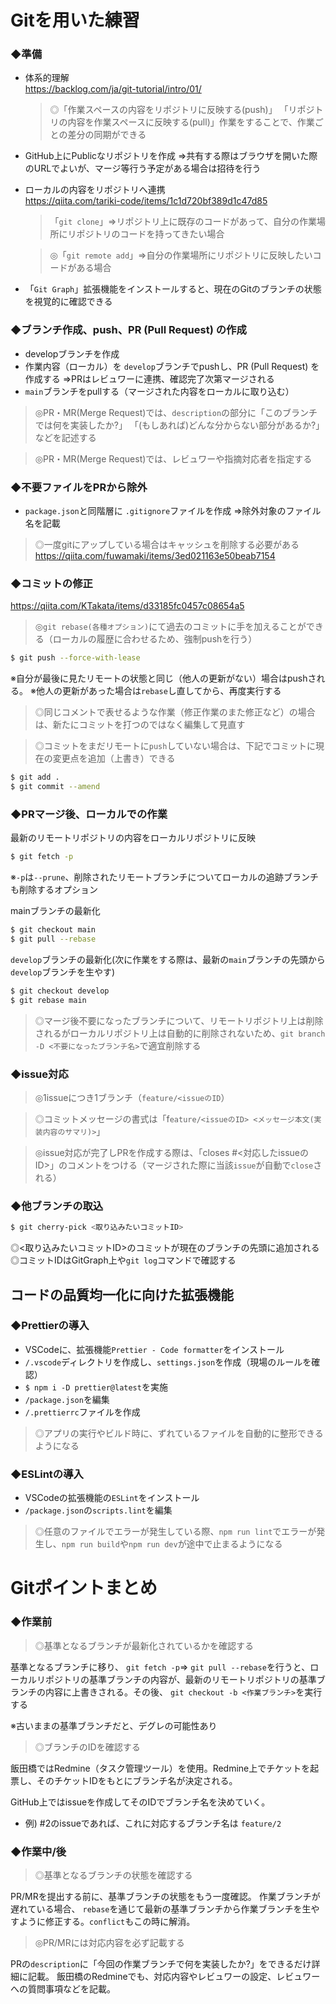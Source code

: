 # Gitを用いた練習

### ◆準備

- 体系的理解\
  https://backlog.com/ja/git-tutorial/intro/01/
  > ◎「作業スペースの内容をリポジトリに反映する(push)」 「リポジトリの内容を作業スペースに反映する(pull)」作業をすることで、作業ごとの差分の同期ができる
- GitHub上にPublicなリポジトリを作成
  ⇒共有する際はブラウザを開いた際のURLでよいが、マージ等行う予定がある場合は招待を行う
- ローカルの内容をリポジトリへ連携\
  https://qiita.com/tariki-code/items/1c1d720bf389d1c47d85

  > 「`git clone`」⇒リポジトリ上に既存のコードがあって、自分の作業場所にリポジトリのコードを持ってきたい場合

  > ◎「`git remote add`」⇒自分の作業場所にリポジトリに反映したいコードがある場合

- 「`Git Graph`」拡張機能をインストールすると、現在のGitのブランチの状態を視覚的に確認できる

### ◆ブランチ作成、push、PR (Pull Request) の作成

- developブランチを作成
- 作業内容（ローカル）を `develop`ブランチでpushし、PR (Pull Request) を作成する
  ⇒PRはレビュワーに連携、確認完了次第マージされる
- `main`ブランチをpullする（マージされた内容をローカルに取り込む）

> ◎PR・MR(Merge Request)では、`description`の部分に「このブランチでは何を実装したか?」 「(もしあれば)どんな分からない部分があるか?」などを記述する

> ◎PR・MR(Merge Request)では、レビュワーや指摘対応者を指定する

### ◆不要ファイルをPRから除外

- `package.json`と同階層に `.gitignore`ファイルを作成
  ⇒除外対象のファイル名を記載

> ◎一度gitにアップしている場合はキャッシュを削除する必要がある\
> https://qiita.com/fuwamaki/items/3ed021163e50beab7154

### ◆コミットの修正

https://qiita.com/KTakata/items/d33185fc0457c08654a5

> ◎`git rebase(各種オプション)`にて過去のコミットに手を加えることができる（ローカルの履歴に合わせるため、強制pushを行う）

```bash
$ git push --force-with-lease
```

※自分が最後に見たリモートの状態と同じ（他人の更新がない）場合はpushされる。
※他人の更新があった場合は`rebase`し直してから、再度実行する

> ◎同じコメントで表せるような作業（修正作業のまた修正など）の場合は、新たにコミットを打つのではなく編集して見直す

> ◎コミットをまだリモートに`push`していない場合は、下記でコミットに現在の変更点を追加（上書き）できる

```bash
$ git add .
$ git commit --amend
```

### ◆PRマージ後、ローカルでの作業

最新のリモートリポジトリの内容をローカルリポジトリに反映

```bash
$ git fetch -p
```

※`-p`は`--prune`、削除されたリモートブランチについてローカルの追跡ブランチも削除するオプション

mainブランチの最新化

```bash
$ git checkout main
$ git pull --rebase
```

`develop`ブランチの最新化(次に作業をする際は、最新の`main`ブランチの先頭から`develop`ブランチを生やす)

```bash
$ git checkout develop
$ git rebase main
```

> ◎マージ後不要になったブランチについて、リモートリポジトリ上は削除されるがローカルリポジトリ上は自動的に削除されないため、`git branch -D <不要になったブランチ名>`で適宜削除する

### ◆issue対応

> ◎1issueにつき1ブランチ（`feature/<issueのID`）

> ◎コミットメッセージの書式は「f`eature/<issueのID> <メッセージ本文(実装内容のサマリ)>`」

> ◎issue対応が完了しPRを作成する際は、「closes #<対応したissueのID>」のコメントをつける（マージされた際に当該`issue`が自動で`close`される）

### ◆他ブランチの取込

```bash
$ git cherry-pick <取り込みたいコミットID>
```

◎<取り込みたいコミットID>のコミットが現在のブランチの先頭に追加される
◎コミットIDはGitGraph上や`git log`コマンドで確認する

## コードの品質均一化に向けた拡張機能

### ◆Prettierの導入

- VSCodeに、拡張機能`Prettier - Code formatter`をインストール
- `/.vscode`ディレクトリを作成し、`settings.json`を作成（現場のルールを確認）
- `$ npm i -D prettier@latest`を実施
- `/package.json`を編集
- `/.prettierrc`ファイルを作成

> ◎アプリの実行やビルド時に、ずれているファイルを自動的に整形できるようになる

### ◆ESLintの導入

- VSCodeの拡張機能の`ESLint`をインストール
- `/package.json`の`scripts.lint`を編集

> ◎任意のファイルでエラーが発生している際、`npm run lint`でエラーが発生し、`npm run build`や`npm run dev`が途中で止まるようになる

# Gitポイントまとめ

### ◆作業前

> ◎基準となるブランチが最新化されているかを確認する

基準となるブランチに移り、 `git fetch -p`⇒ `git pull --rebase`を行うと、ローカルリポジトリの基準ブランチの内容が、最新のリモートリポジトリの基準ブランチの内容に上書きされる。その後、 `git checkout -b <作業ブランチ>`を実行する

※古いままの基準ブランチだと、デグレの可能性あり

> ◎ブランチのIDを確認する

飯田橋ではRedmine（タスク管理ツール）を使用。Redmine上でチケットを起票し、そのチケットIDをもとにブランチ名が決定される。

GitHub上ではissueを作成してそのIDでブランチ名を決めていく。

- 例) #2のissueであれば、これに対応するブランチ名は `feature/2`

### ◆作業中/後

> ◎基準となるブランチの状態を確認する

PR/MRを提出する前に、基準ブランチの状態をもう一度確認。
作業ブランチが遅れている場合、 `rebase`を通じて最新の基準ブランチから作業ブランチを生やすように修正する。`conflict`もこの時に解消。

> ◎PR/MRには対応内容を必ず記載する

PRの`description`に「今回の作業ブランチで何を実装したか?」をできるだけ詳細に記載。
飯田橋のRedmineでも、対応内容やレビュワーの設定、レビュワーへの質問事項などを記載。
